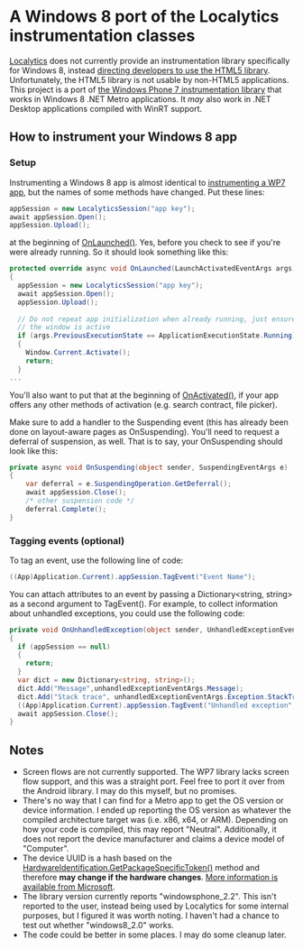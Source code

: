 # A Windows 8 port of the Localytics instrumentation classes

[Localytics](http://www.localytics.com/) does not currently provide an instrumentation library specifically for Windows 8, instead [directing developers to use the HTML5 library](http://www.localytics.com/docs/windows-8-integration/).  Unfortunately, the HTML5 library is not usable by non-HTML5 applications.  This project is a port of [the Windows Phone 7 instrumentation library](http://www.localytics.com/docs/windows-phone-7-integration/) that works in Windows 8 .NET Metro applications.  It _may_ also work in .NET Desktop applications compiled with WinRT support.

## How to instrument your Windows 8 app
### Setup
Instrumenting a Windows 8 app is almost identical to [instrumenting a WP7 app](http://www.localytics.com/docs/windows-phone-7-integration/), but the names of some methods have changed.  Put these lines:
````csharp
appSession = new LocalyticsSession("app key");
await appSession.Open();
appSession.Upload();
````
at the beginning of [OnLaunched()](http://msdn.microsoft.com/en-us/library/windows/apps/windows.ui.xaml.application.onlaunched.aspx).  Yes, before you check to see if you're were already running.  So it should look something like this:
````csharp
protected override async void OnLaunched(LaunchActivatedEventArgs args)
{
  appSession = new LocalyticsSession("app key");
  await appSession.Open();
  appSession.Upload();
  
  // Do not repeat app initialization when already running, just ensure that
  // the window is active
  if (args.PreviousExecutionState == ApplicationExecutionState.Running)
  {
    Window.Current.Activate();
    return;
  }
...
````
You'll also want to put that at the beginning of [OnActivated()](http://msdn.microsoft.com/en-us/library/windows/apps/windows.ui.xaml.application.onactivated.aspx), if your app offers any other methods of activation (e.g. search contract, file picker).

Make sure to add a handler to the Suspending event (this has already been done on layout-aware pages as OnSuspending).  You'll need to request a deferral of suspension, as well.  That is to say, your OnSuspending should look like this:
````csharp
private async void OnSuspending(object sender, SuspendingEventArgs e)
{
    var deferral = e.SuspendingOperation.GetDeferral();
    await appSession.Close();
    /* other suspension code */
    deferral.Complete();
}
````
### Tagging events (optional)
To tag an event, use the following line of code:
````csharp
((App)Application.Current).appSession.TagEvent("Event Name");
````
You can attach attributes to an event by passing a Dictionary<string, string> as a second argument to TagEvent().  For example, to collect information about unhandled exceptions, you could use the following code:
````csharp
private void OnUnhandledException(object sender, UnhandledExceptionEventArgs unhandledExceptionEventArgs)
{
  if (appSession == null)
  {
    return;
  }
  var dict = new Dictionary<string, string>();
  dict.Add("Message",unhandledExceptionEventArgs.Message);
  dict.Add("Stack trace", unhandledExceptionEventArgs.Exception.StackTrace);
  ((App)Application.Current).appSession.TagEvent("Unhandled exception", dict);
  await appSession.Close();
}
````
## Notes
- Screen flows are not currently supported.  The WP7 library lacks screen flow support, and this was a straight port.  Feel free to port it over from the Android library.  I may do this myself, but no promises.
- There's no way that I can find for a Metro app to get the OS version or device information.  I ended up reporting the OS version as whatever the compiled architecture target was (i.e. x86, x64, or ARM).  Depending on how your code is compiled, this may report "Neutral".  Additionally, it does not report the device manufacturer and claims a device model of "Computer".
- The device UUID is a hash based on the [HardwareIdentification.GetPackageSpecificToken()](http://msdn.microsoft.com/EN-US/library/windows/apps/windows.system.profile.hardwareidentification.getpackagespecifictoken.aspx) method and therefore __may change if the hardware changes__.  [More information is available from Microsoft](http://msdn.microsoft.com/en-us/library/windows/apps/jj553431#structure_of_an_ashwid).
- The library version currently reports "windowsphone_2.2".  This isn't reported to the user, instead being used by Localytics for some internal purposes, but I figured it was worth noting.  I haven't had a chance to test out whether "windows8_2.0" works.
- The code could be better in some places.  I may do some cleanup later.
